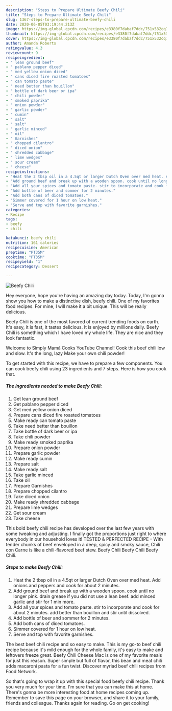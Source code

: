 ```yaml
---
description: "Steps to Prepare Ultimate Beefy Chili"
title: "Steps to Prepare Ultimate Beefy Chili"
slug: 1367-steps-to-prepare-ultimate-beefy-chili
date: 2020-06-05T03:19:44.213Z
image: https://img-global.cpcdn.com/recipes/e3380f7dabaf7ddc/751x532cq70/beefy-chili-recipe-main-photo.jpg
thumbnail: https://img-global.cpcdn.com/recipes/e3380f7dabaf7ddc/751x532cq70/beefy-chili-recipe-main-photo.jpg
cover: https://img-global.cpcdn.com/recipes/e3380f7dabaf7ddc/751x532cq70/beefy-chili-recipe-main-photo.jpg
author: Amanda Roberts
ratingvalue: 4.3
reviewcount: 9
recipeingredient:
- " lean ground beef"
- " pablano pepper diced"
- " med yellow onion diced"
- " cans diced fire roasted tomatoes"
- " can tomato paste"
- " need better than bouillon"
- " bottle of dark beer or ipa"
- " chili powder"
- " smoked paprika"
- " onion powder"
- " garlic powder"
- " cumin"
- " salt"
- " salt"
- " garlic minced"
- " oil"
- " Garnishes"
- " chopped cilantro"
- " diced onion"
- " shredded cabbage"
- " lime wedges"
- " sour cream"
- " cheese"
recipeinstructions:
- "Heat the 2 tbsp oil in a 4.5qt or larger Dutch Oven over med heat. Add onions and peppers and cook for about 2 minutes."
- "Add ground beef and break up with a wooden spoon. cook until no longer pink. drain grease if you did not use a lean beef. add minced garlic and stir for 1 min more."
- "Add all your spices and tomato paste. stir to incorporate and cook for about 2 minutes. add better than bouillon and stir until dissolved."
- "Add bottle of beer and sommer for 2 minutes."
- "Add both cans of diced tomatoes."
- "Simmer covered for 1 hour on low heat."
- "Serve and top with favorite garnishes."
categories:
- Recipe
tags:
- beefy
- chili

katakunci: beefy chili 
nutrition: 161 calories
recipecuisine: American
preptime: "PT35M"
cooktime: "PT35M"
recipeyield: "1"
recipecategory: Dessert

---
```



![Beefy Chili](https://img-global.cpcdn.com/recipes/e3380f7dabaf7ddc/751x532cq70/beefy-chili-recipe-main-photo.jpg)

Hey everyone, hope you're having an amazing day today. Today, I'm gonna show you how to make a distinctive dish, beefy chili. One of my favorites food recipes. For mine, I will make it a bit unique. This will be really delicious.

Beefy Chili is one of the most favored of current trending foods on earth. It's easy, it is fast, it tastes delicious. It is enjoyed by millions daily. Beefy Chili is something which I have loved my whole life. They are nice and they look fantastic.

Welcome to Simply Mamá Cooks YouTube Channel! Cook this beef chili low and slow. It&#39;s the long, lazy Make your own chili powder!


To get started with this recipe, we have to prepare a few components. You can cook beefy chili using 23 ingredients and 7 steps. Here is how you cook that.

<!--inarticleads1-->

##### The ingredients needed to make Beefy Chili:

1. Get  lean ground beef
1. Get  pablano pepper diced
1. Get  med yellow onion diced
1. Prepare  cans diced fire roasted tomatoes
1. Make ready  can tomato paste
1. Take  need better than bouillon
1. Take  bottle of dark beer or ipa
1. Take  chili powder
1. Make ready  smoked paprika
1. Prepare  onion powder
1. Prepare  garlic powder
1. Make ready  cumin
1. Prepare  salt
1. Make ready  salt
1. Take  garlic minced
1. Take  oil
1. Prepare  Garnishes
1. Prepare  chopped cilantro
1. Take  diced onion
1. Make ready  shredded cabbage
1. Prepare  lime wedges
1. Get  sour cream
1. Take  cheese


This bold beefy chili recipe has developed over the last few years with some tweaking and adjusting. I finally got the proportions just right to where everybody in our household loves it! TESTED &amp; PERFECTED RECIPE - With tender chunks of beef enveloped in a deep, spicy and smoky sauce, Chili con Carne is like a chili-flavored beef stew. Beefy Chili Beefy Chili Beefy Chili. 

<!--inarticleads2-->

##### Steps to make Beefy Chili:

1. Heat the 2 tbsp oil in a 4.5qt or larger Dutch Oven over med heat. Add onions and peppers and cook for about 2 minutes.
1. Add ground beef and break up with a wooden spoon. cook until no longer pink. drain grease if you did not use a lean beef. add minced garlic and stir for 1 min more.
1. Add all your spices and tomato paste. stir to incorporate and cook for about 2 minutes. add better than bouillon and stir until dissolved.
1. Add bottle of beer and sommer for 2 minutes.
1. Add both cans of diced tomatoes.
1. Simmer covered for 1 hour on low heat.
1. Serve and top with favorite garnishes.


The best beef chili recipe and so easy to make. This is my go-to beef chili recipe because it&#39;s mild enough for the whole family, it&#39;s easy to make and leftovers freeze great. Beefy Chili Cheese Mac is one of my favorite meals for just this reason. Super simple but full of flavor, this bean and meat chili adds macaroni pasta for a fun twist. Discover myriad beef chili recipes from Food Network. 

So that's going to wrap it up with this special food beefy chili recipe. Thank you very much for your time. I'm sure that you can make this at home. There's gonna be more interesting food at home recipes coming up. Remember to save this page on your browser, and share it to your family, friends and colleague. Thanks again for reading. Go on get cooking!

